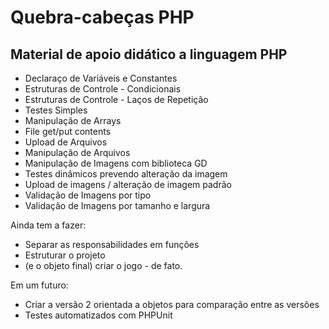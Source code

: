 # Quebra-cabeças PHP
## Material de apoio didático a linguagem PHP
- Declaraço de Variáveis e Constantes
- Estruturas de Controle - Condicionais
- Estruturas de Controle - Laços de Repetição
- Testes Simples
- Manipulação de Arrays
- File get/put contents
- Upload de Arquivos
- Manipulação de Arquivos
- Manipulação de Imagens com biblioteca GD
- Testes dinâmicos prevendo alteração da imagem
- Upload de imagens / alteração de imagem padrão
- Validação de Imagens por tipo
- Validação de Imagens por tamanho e largura

Ainda tem a fazer:
- Separar as responsabilidades em funções
- Estruturar o projeto
- (e o objeto final) criar o jogo - de fato.

Em um futuro:
- Criar a versão 2 orientada a objetos para comparação entre as versões
- Testes automatizados com PHPUnit
